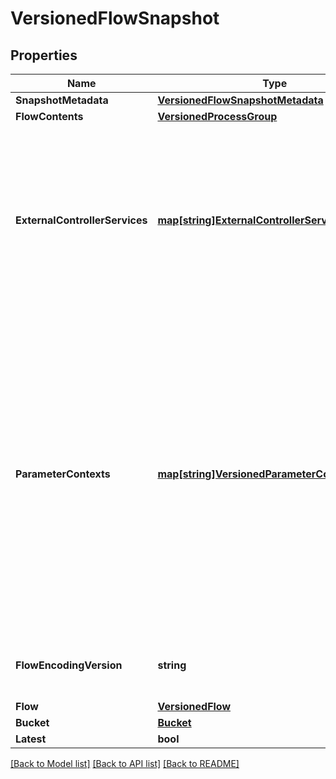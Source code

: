 # VersionedFlowSnapshot

## Properties

Name | Type | Description | Notes
------------ | ------------- | ------------- | -------------
**SnapshotMetadata** | [**VersionedFlowSnapshotMetadata**](VersionedFlowSnapshotMetadata.md) |  | 
**FlowContents** | [**VersionedProcessGroup**](VersionedProcessGroup.md) |  | 
**ExternalControllerServices** | [**map[string]ExternalControllerServiceReference**](ExternalControllerServiceReference.md) | The information about controller services that exist outside this versioned flow, but are referenced by components within the versioned flow. | [optional] 
**ParameterContexts** | [**map[string]VersionedParameterContext**](VersionedParameterContext.md) | The parameter contexts referenced by process groups in the flow contents. The mapping is from the name of the context to the context instance, and it is expected that any context in this map is referenced by at least one process group in this flow. | [optional] 
**FlowEncodingVersion** | **string** | The optional encoding version of the flow contents. | [optional] 
**Flow** | [**VersionedFlow**](VersionedFlow.md) |  | [optional] 
**Bucket** | [**Bucket**](Bucket.md) |  | [optional] 
**Latest** | **bool** |  | [optional] 

[[Back to Model list]](../README.md#documentation-for-models) [[Back to API list]](../README.md#documentation-for-api-endpoints) [[Back to README]](../README.md)



